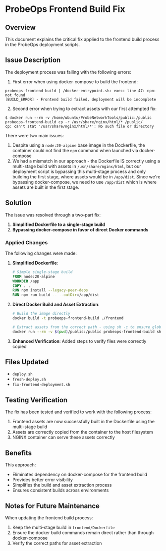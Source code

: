 # ProbeOps Frontend Build Fix

## Overview

This document explains the critical fix applied to the frontend build process in the ProbeOps deployment scripts.

## Issue Description

The deployment process was failing with the following errors:

1. First error when using docker-compose to build the frontend:
```
probeops-frontend-build | /docker-entrypoint.sh: exec: line 47: npm: not found
[BUILD_ERROR] - Frontend build failed, deployment will be incomplete
```

2. Second error when trying to extract assets with our first attempted fix:
```
$ docker run --rm -v /home/ubuntu/ProbeNetworkTools/public:/public probeops-frontend-build cp -r /usr/share/nginx/html/* /public/
cp: can't stat '/usr/share/nginx/html/*': No such file or directory
```

There were two main issues:
1. Despite using a `node:20-alpine` base image in the Dockerfile, the container could not find the `npm` command when launched via docker-compose
2. We had a mismatch in our approach - the Dockerfile IS correctly using a multi-stage build with assets in `/usr/share/nginx/html`, but our deployment script is bypassing this multi-stage process and only building the first stage, where assets would be in `/app/dist`. Since we're bypassing docker-compose, we need to use `/app/dist` which is where assets are built in the first stage.

## Solution

The issue was resolved through a two-part fix:

1. **Simplified Dockerfile to a single-stage build**
2. **Bypassing docker-compose in favor of direct Docker commands**

### Applied Changes

The following changes were made:

1. **Simplified Dockerfile**: 
   ```dockerfile
   # Simple single-stage build
   FROM node:20-alpine
   WORKDIR /app
   COPY . .
   RUN npm install --legacy-peer-deps
   RUN npm run build -- --outDir=/app/dist
   ```

2. **Direct Docker Build and Asset Extraction**:
   ```bash
   # Build the image directly
   docker build -t probeops-frontend-build ./frontend
   
   # Extract assets from the correct path - using sh -c to ensure glob expansion
   docker run --rm -v $(pwd)/public:/public probeops-frontend-build sh -c 'cp -r /app/dist/* /public/'
   ```

3. **Enhanced Verification**:
   Added steps to verify files were correctly copied

## Files Updated

- `deploy.sh`
- `fresh-deploy.sh`
- `fix-frontend-deployment.sh`

## Testing Verification

The fix has been tested and verified to work with the following process:

1. Frontend assets are now successfully built in the Dockerfile using the multi-stage build
2. Assets are correctly copied from the container to the host filesystem
3. NGINX container can serve these assets correctly

## Benefits

This approach:

- Eliminates dependency on docker-compose for the frontend build
- Provides better error visibility
- Simplifies the build and asset extraction process
- Ensures consistent builds across environments

## Notes for Future Maintenance

When updating the frontend build process:

1. Keep the multi-stage build in `frontend/Dockerfile`
2. Ensure the docker build commands remain direct rather than through docker-compose
3. Verify the correct paths for asset extraction